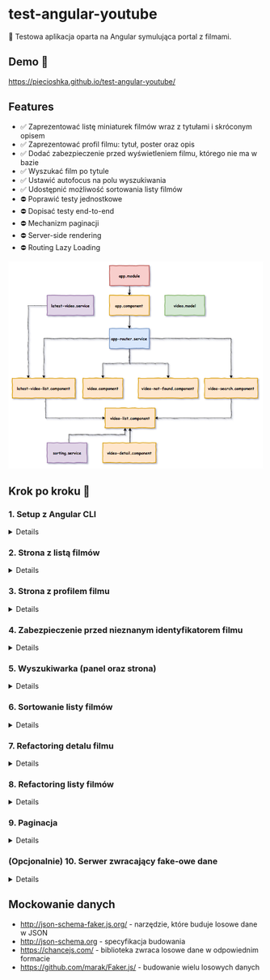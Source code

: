 # test-angular-youtube

:ledger: Testowa aplikacja oparta na Angular symulująca portal z filmami.

## Demo 🎉

<https://piecioshka.github.io/test-angular-youtube/>

## Features

* :white_check_mark: Zaprezentować listę miniaturek filmów wraz z tytułami i skróconym opisem
* :white_check_mark: Zaprezentować profil filmu: tytuł, poster oraz opis
* :white_check_mark: Dodać zabezpieczenie przed wyświetleniem filmu, którego nie ma w bazie
* :white_check_mark: Wyszukać film po tytule
* :white_check_mark: Ustawić autofocus na polu wyszukiwania
* :white_check_mark: Udostępnić możliwość sortowania listy filmów
* :no_entry: Poprawić testy jednostkowe
* :no_entry: Dopisać testy end-to-end
* :no_entry: Mechanizm paginacji
* :no_entry: Server-side rendering
* :no_entry: Routing Lazy Loading

![](./docs/scheme.png)

## Krok po kroku 👣

### 1. Setup z Angular CLI

<details>

* `npm install -g @angular/cli`
* `ng new NAZWA_PROJEKTU`
* Ustawić tytuł strony: `YouTube`
* Ustawić opis strony: `Portal z filmami`
* `npm start`

</details>

### 2. Strona z listą filmów

<details>

* `ng generate component video-list`
* app.component.html -> (HTML) `<app-video-list></app-video-list>`
* `ng generate service videos`
* Przenieść `videos.service` do katalogu `src/app/logic`
* `VideosService` -> `fetchVideos`
    + Wygenerować dane testowe
* Wyświetlić listę filmów
* Stworzyć plik z mockiem do filmów
* Dodać style

</details>

### 3. Strona z profilem filmu

<details>

* `ng generate component video-profile`
* Przenieść markup filmu do `video-profile.component.html`
* W `video-list.component.html` dodać `<app-video-item>`
* Wstrzyknąć dane
    + `<app-video-list-item [video]="video"></app-video-list-item>`
    + W `video-list-item.component.ts` zdefiniować `@Input()`
* Przenieść definicję wyglądu `<video>` do `video.component.css`
* Stworzyć `video.model` i użyć w:
    + `video.component.ts`
    + `video-list.component.ts`
    + `videos.service.ts`
* `ng generate module app-routing`
* W `app.module.ts` dodać `AppRoutingModule`
* W `app-routing.module.ts` zmienić `CommonModule` na `RouterModule`
* W `app-routing.module.ts` stworzyć `routes: Routes` (path, component)
    + `` - VideoListComponent
    + `video/:id` - VideoProfileComponent
* W `app.component` dodać `<router-outlet>`
* W `video-list.component.html` przerobić na listę miniaturek z linkami
    + `<a routerLink="videos/{{ video.id }}">`
* Zaktualizować style
* W `video.component.ts`:
    + usunąć dekorator `@Input()` z pola `video`
    + pobierać parametr `id` z `ActivatedRoute` (rxjs)
    + pobierać obiekt video `VideosService`

</details>

### 4. Zabezpieczenie przed nieznanym identyfikatorem filmu

<details>

* W `video.component.html` dodać zabezpieczenie przed brakiem obiektu `video`
* `ng generate component video-not-found`
* W `app-routing.module.ts` dodać nową ścieżkę: `video-not-found`
    (PageVideoNotFoundComponent).
* W `video.component.ts` dodać sprawdzenie, czy VideosService zwrócił
    "falsy value", wtedy przekierować na stronę z komponentem
    `PageVideoNotFoundComponent` za pomocą `Router`a

</details>

### 5. Wyszukiwarka (panel oraz strona)

<details>

* `ng generate component video-search`
* W `app-routing.module.ts` dodać nową ścieżkę: `search`
    (PageVideoSearchComponent)
* W `app.component.html` stworzyć menu z linkiem do wyszukiwarki
* W `videos.service.ts` stworzyć funkcję, która będzie filtrowała filmy
    (wykorzystać już istniejącą funkcją `getVideos`)
* Dodać style dla wyszukiwarki wykorzystując dwa już istniejące:
    + `video.component.css`
    + `video-list.component.css`
* W `video-search.component.html` stworzyć pole (input), gdzie użytkownik
    będzie wpisywał tytuł filmu.
* W `video-search.component.ts` stworzyć funkcję `search`, która będzie
    uruchamiana po naciśnięciu "ENTER" przez użytkownika.

</details>

### 6. Sortowanie listy filmów

<details>

* `ng generate service sorting`
* Przenieść `sorting.service` do katalogu `src/app/video-list`
* Dodać linki, do sortowanie ASC i DESC w plikach
    + `video-search.component.html`
    + `video-list.component.html`
* Dodać funkcje sortujące: `sortAscending`, `sortDescending` w plikach:
    + `video-search.component.ts`
    + `video-list.component.ts`
* W `sorting.service.ts` stworzyć funkcje: `ascending`, `descending`
* W funkcjach `sortAscending`, `sortDescending` wykorzystać ww funkcje.

</details>

### 7. Refactoring detalu filmu

<details>

* `ng generate component video-detail`
* Wycięcie detali filmu na rzecz `<app-video-detail>` z plików:
    + `video-search.component.html`
    + `video-list.component.html`

</details>

### 8. Refactoring listy filmów

<details>

* `ng generate component videos-list`
* Zastąpienie obecnego użycia komponentu `video-list.component` nowo
    stworzonym.
* Wykorzystanie komponentu `video-list.component` w plikach
    + `video-search.component.html`
    + `videos-list.component.html`

</details>

### 9. Paginacja

<details>

* Wykorzystać paczkę `ng2-pagination` (http://michaelbromley.github.io/ng2-pagination/)
* W `app.module.ts` zaimportować nowy moduł
* Wykorzystać pipe `pagination` oraz komponent `<pagination-controls>`
    w plikach:
    + `video-list.component.html`
    + `video-search.component.html`

</details>

### (Opcjonalnie) 10. Serwer zwracający fake-owe dane

<details>

* Stworzyć dwa polecenia:
    + `npm run build:mock` — polecenie powinno generować plik na podst. JSON Schema
    + `npm run start:mock` — polecenie powinno uruchomić `json-server`

</details>

## Mockowanie danych

* http://json-schema-faker.js.org/ - narzędzie, które buduje losowe dane w JSON
* http://json-schema.org - specyfikacja budowania
* https://chancejs.com/ - biblioteka zwraca losowe dane w odpowiednim formacie
* https://github.com/marak/Faker.js/ - budowanie wielu losowych danych
